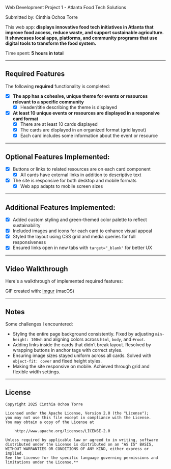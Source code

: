 Web Development Project 1 - Atlanta Food Tech Solutions

Submitted by: Cinthia Ochoa Torre

This web app: **displays innovative food tech initiatives in Atlanta that improve food access, reduce waste, and support sustainable agriculture. It showcases local apps, platforms, and community programs that use digital tools to transform the food system.**

Time spent: **5 hours in total**

---

## Required Features

The following **required** functionality is completed:

- [x] **The app has a cohesive, unique theme for events or resources relevant to a specific community**
  - [x] Header/title describing the theme is displayed
- [x] **At least 10 unique events or resources are displayed in a responsive card format**
  - [x] There are at least 10 cards displayed 
  - [x] The cards are displayed in an organized format (grid layout)
  - [x] Each card includes some information about the event or resource

---

## Optional Features Implemented:

- [x] Buttons or links to related resources are on each card component
  - [x] All cards have external links in addition to descriptive text
- [x] The site is responsive for both desktop and mobile formats
  - [x] Web app adapts to mobile screen sizes

---

## Additional Features Implemented:

- [x] Added custom styling and green-themed color palette to reflect sustainability
- [x] Included images and icons for each card to enhance visual appeal
- [x] Styled the layout using CSS grid and media queries for full responsiveness
- [x] Ensured links open in new tabs with `target="_blank"` for better UX

---

## Video Walkthrough

Here's a walkthrough of implemented required features:

GIF created with: [Imgur](https://imgur.com/a/45yYuwn.gif) (macOS)

---

## Notes

Some challenges I encountered:

- Styling the entire page background consistently. Fixed by adjusting `min-height: 100vh` and aligning colors across `html`, `body`, and `#root`.
- Adding links inside the cards that didn’t break layout. Resolved by wrapping buttons in anchor tags with correct styles.
- Ensuring image sizes stayed uniform across all cards. Solved with `object-fit: cover` and fixed height styles.
- Making the site responsive on mobile. Achieved through grid and flexible width settings.

---

## License

    Copyright 2025 Cinthia Ochoa Torre

    Licensed under the Apache License, Version 2.0 (the "License");
    you may not use this file except in compliance with the License.
    You may obtain a copy of the License at

        http://www.apache.org/licenses/LICENSE-2.0

    Unless required by applicable law or agreed to in writing, software
    distributed under the License is distributed on an "AS IS" BASIS,
    WITHOUT WARRANTIES OR CONDITIONS OF ANY KIND, either express or implied.
    See the License for the specific language governing permissions and
    limitations under the License.**
